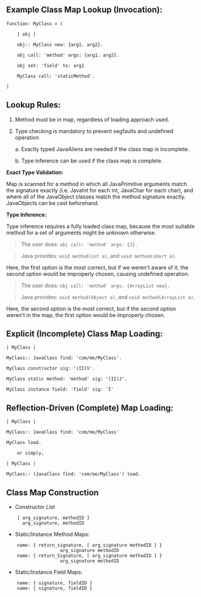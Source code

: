 ## Example Class Map Lookup (Invocation):
```
function: MyClass = (

    | obj |

    obj:: MyClass new: {arg1. arg2}.

    obj call: 'method' args: {arg1. arg2}.

    obj set: 'field' to: arg1

    MyClass call: 'staticMethod'.

)
```


## Lookup Rules:

1. Method must be in map, regardless of loading approach used.

2. Type checking is mandatory to prevent segfaults and undefined operation

	a. Exactly typed JavaAliens are needed if the class map is incomplete.
	
	b. Type inference can be used if the class map is complete.

**Exact Type Validation:**

Map is scanned for a method in which all JavaPrimitive arguments match the signature exactly (i.e. JavaInt for each int, JavaChar for each char), and where all of the JavaObject classes match the method signature exactly. JavaObjects can be cast beforehand.

**Type Inference:**

Type inference requires a fully loaded class map, because the most suitable method for a set of arguments might be unknown otherwise.

> The user does: `obj call: 'method' args: {1}.`

> Java provides: `void method(int a)`, and `void method(short a)`.

Here, the first option is the most correct, but if we weren't aware of it, the second option would be improperly chosen, causing undefined operation.

> The user does: `obj call: 'method' args: {ArrayList new}.`

> Java provides: `void method(Object a)`, and `void method(ArrayList a)`.

Here, the second option is the most correct, but if the second option weren't in the map, the first option would be improperly chosen.

## Explicit (Incomplete) Class Map Loading:
```
| MyClass | 

MyClass:: JavaClass find: 'com/me/MyClass'.

MyClass constructor sig: '(II)V'.

MyClass static method: 'method' sig: '(II)J'.

MyClass instance field: 'field' sig: 'I'
```

## Reflection-Driven (Complete) Map Loading:
```
| MyClass | 

MyClass:: JavaClass find: 'com/me/MyClass'

MyClass load.

	or simply,

| MyClass |

MyClass:: (JavaClass find: 'com/me/MyClass') load.
```

## Class Map Construction

- Constructor List
```
	[ arg_signature, methodID ]
	  arg_signature, methodID
```
- Static/Instance Method Maps:
```
	name: { return_signature, [ arg_signature methodID ] }
				    arg_signature methodID 
	name: {	return_Signature, [ arg_signature methodID ] }
				    arg_signature methodID 
```
- Static/Instance Field Maps:
```
	name: { signature, fieldID }
	name: { signature, fieldID }
```
